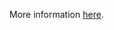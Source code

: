 More information [here](https://docs.prismacloud.io/en/enterprise-edition/policy-reference/aws-policies/aws-networking-policies/ensure-that-direct-internet-access-is-disabled-for-an-amazon-sagemaker-notebook-instance).
